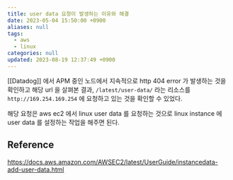 ```yaml
---
title: user data 요청이 발생하는 이유와 해결
date: 2023-05-04 15:50:00 +0900
aliases: null
tags:
  - aws
  - linux
categories: null
updated: 2023-08-19 12:37:49 +0900
---
```


[[Datadog]] 에서 APM 중인 노드에서 지속적으로 http 404 error 가 발생하는 것을 확인하고 해당 url 을 살펴본 결과, `/latest/user-data/` 라는 리소스를 `http://169.254.169.254` 에 요청하고 있는 것을 확인할 수 있었다.

해당 요청은 aws ec2 에서 linux user data 를 요청하는 것으로 linux instance 에 user data 를 설정하는 작업을 해주면 된다.

## Reference

https://docs.aws.amazon.com/AWSEC2/latest/UserGuide/instancedata-add-user-data.html